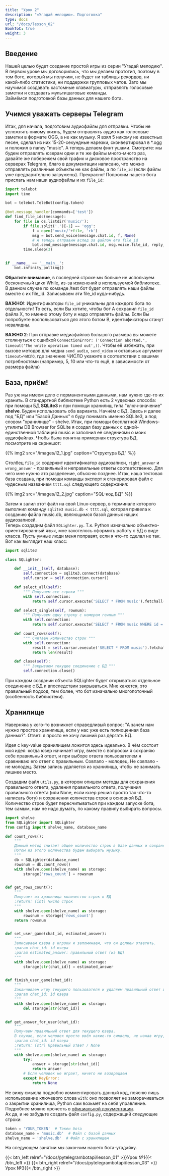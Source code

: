 ```yaml
---
title: "Урок 2"
description: "«Угадай мелодию». Подготовка"
type: docs
url: "/docs/lesson_02"
BookToC: true
weight: 3
---
```


## Введение
Нашей целью будет создание простой игры из серии "Угадай мелодию". В первом уроке мы договорились, что мы делаем прототип, поэтому в том боте, который мы получим, не будет ни таблицы рекордов, ни какой-либо статистики, ни поддержки групповых чатов. Зато мы научимся создавать кастомные клавиатуры, отправлять голосовые заметки и создавать мультишаговые команды.  
Займёмся подготовкой базы данных для нашего бота.

## Учимся уважать серверы Telegram

Итак, для начала, подготовим аудиофайлы для отправки. Чтобы не усложнять никому жизнь, будем отправлять аудио как голосовые заметки в формате OGG, а не как музыку. Я взял 5 никому не известных песен, сделал из них 15-20-секундные нарезки, сконвертировал в *.ogg и положил в папку "music". А теперь делаем финт ушами. Смотрите: мы будем отправлять юзерам одни и те же файлы много-много раз, давайте же побережем свой трафик и дисковое пространство на серверах Telegram, благо в документации написано, что можно отправлять различные объекты не как файлы, а по `file_id` (если файлы уже предварительно загружены). Прекрасно! Попросим нашего бота прислать нам наши аудиофайлы и их `file_id`:

```python
import telebot
import time

bot = telebot.TeleBot(config.token)

@bot.message_handler(commands=['test'])
def find_file_ids(message):
    for file in os.listdir('music/'):
        if file.split('.')[-1] == 'ogg':
            f = open('music/'+file, 'rb')
            msg = bot.send_voice(message.chat.id, f, None)
            # А теперь отправим вслед за файлом его file_id
            bot.send_message(message.chat.id, msg.voice.file_id, reply_to_message_id=msg.message_id)
        time.sleep(3)


if __name__ == '__main__':
    bot.infinity_polling()
```

**Обратите внимание**, в последней строке мы больше не используем бесконечный цикл While, из-за изменений в используемой библиотеке. В данном случае по команде /test бот будет отправлять наши файлы вместе с их file_id. Записываем эти file_id куда-нибудь.

**ВАЖНО**!: Идентификаторы `file_id` уникальны для каждого бота по отдельности! То есть, если Вы хотите, чтобы бот А сохранил `file_id` файла Х, то именно этому боту и надо отправлять файлы. Если Вы попробуете воспользоваться для этого ботом B, идентификаторы станут невалидны.

**ВАЖНО 2**: При отправке медиафайлов большого размера вы можете столкнуться с ошибкой `ConnectionError: ('Connection aborted.', timeout('The write operation timed out',))`. Чтобы её избежать, при вызове методов для медиа `send_audio`, `send_video` и остальных аргумент `timeout=ЧИСЛО`, где значение ЧИСЛО укажите в соответствии с вашими потребностями (например, 5, 10 или что-то ещё, в зависимости от размера файла)

## База, приём!

Раз уж мы имеем дело с перманентными данными, нам нужно где-то их хранить. В стандартной библиотеке Python есть 2 чудесных способа: при помощи БД **SQLite3** и при помощи хранилищ типа "ключ-значение" **shelve**. Будем использовать оба варианта. Начнём с БД. Здесь и далее под "БД" или "Базой Данных" я буду понимать именно SQLite3, а под словом "хранилище" - shelve. Итак, при помощи бесплатной Windows-утилиты DB Browser for SQLite я создал базу данных с одной-единственной таблицей music и заполнил её сведениями о моих аудиофайлах. Чтобы была понятна примерная структура БД, посмотрите на скриншот:

{{% img2 src="/images/l2_1.jpg" caption="Структура БД" %}}

Столбец `file_id` содержит идентификатор аудиозаписи, `right_answer` и `wrong_answer` - правильный и неправильные ответы соответственно. Для чего мне нужно это разделение, объясню позднее. Итак, наша тестовая база создана, при помощи команды экспорт я сгенерировал файл с чудесным названием `tttt.sql` следующего содержания:

{{% img2 src="/images/l2_2.jpg" caption="SQL-код БД" %}}

Затем я залил этот файл на свой Linux-сервер, в терминале которого выполнил команду `sqlite3 music.db < tttt.sql`, которая привела к созданию файла music.db, являющимся базой данных наших аудиозаписей.  
Теперь создадим файл `SQLighter.py`. Т.к. Python изначально объектно-ориентированный язык, мне захотелось оформить работу с БД в виде класса. Пусть умные люди меня поправят, если я что-то сделал не так. Вот как выглядит наш класс:

```python
import sqlite3

class SQLighter:

    def __init__(self, database):
        self.connection = sqlite3.connect(database)
        self.cursor = self.connection.cursor()

    def select_all(self):
        """ Получаем все строки """
        with self.connection:
            return self.cursor.execute('SELECT * FROM music').fetchall()

    def select_single(self, rownum):
        """ Получаем одну строку с номером rownum """
        with self.connection:
            return self.cursor.execute('SELECT * FROM music WHERE id = ?', (rownum,)).fetchall()[0]

    def count_rows(self):
        """ Считаем количество строк """
        with self.connection:
            result = self.cursor.execute('SELECT * FROM music').fetchall()
            return len(result)

    def close(self):
        """ Закрываем текущее соединение с БД """
        self.connection.close()
```

При каждом создании объекта SQLighter будет открываться отдельное соединение с БД и впоследствии закрываться. Мне кажется, это правильный подход, тем более, что бот изначально многопоточный (особенность библиотеки).

## Хранилище

Наверняка у кого-то возникнет справедливый вопрос: "А зачем нам нужно простое хранилище, если у нас уже есть полноценная база данных?". Ответ: я просто не хочу лишний раз дёргать БД.

Идея с key-value хранилищем ложится здесь идеально. В чём состоит моя идея: когда юзер начинает игру, вместе с вопросом я сохраняю себе правильный ответ, и при выборе ответа пользователем я сравниваю его ответ с правильным. Совпало - молодец. Не совпало - не молодец. Затем запись удаляется из хранилища, чтобы не занимать лишнее место.

Создадим файл `utils.py`, в котором опишем методы для сохранения правильного ответа, удаления правильного ответа, получения правильного ответа (или None, если юзер решил просто так что-то написать боту) и сохранении количества строк в основной БД. Количество строк будет пересчитываться при каждом запуске бота, тем самым, нам не надо думать, по какому правилу выбирать вопросы.

```python
import shelve
from SQLighter import SQLighter
from config import shelve_name, database_name

def count_rows():
    """
    Данный метод считает общее количество строк в базе данных и сохраняет в хранилище.
    Потом из этого количества будем выбирать музыку.
    """
    db = SQLighter(database_name)
    rowsnum = db.count_rows()
    with shelve.open(shelve_name) as storage:
        storage['rows_count'] = rowsnum


def get_rows_count():
    """
    Получает из хранилища количество строк в БД
    :return: (int) Число строк
    """
    with shelve.open(shelve_name) as storage:
        rowsnum = storage['rows_count']
    return rowsnum


def set_user_game(chat_id, estimated_answer):
    """
    Записываем юзера в игроки и запоминаем, что он должен ответить.
    :param chat_id: id юзера
    :param estimated_answer: правильный ответ (из БД)
    """
    with shelve.open(shelve_name) as storage:
        storage[str(chat_id)] = estimated_answer


def finish_user_game(chat_id):
    """
    Заканчиваем игру текущего пользователя и удаляем правильный ответ из хранилища
    :param chat_id: id юзера
    """
    with shelve.open(shelve_name) as storage:
        del storage[str(chat_id)]


def get_answer_for_user(chat_id):
    """
    Получаем правильный ответ для текущего юзера.
    В случае, если человек просто ввёл какие-то символы, не начав игру, возвращаем None
    :param chat_id: id юзера
    :return: (str) Правильный ответ / None
    """
    with shelve.open(shelve_name) as storage:
        try:
            answer = storage[str(chat_id)]
            return answer
        # Если человек не играет, ничего не возвращаем
        except KeyError:
            return None
```

Не вижу смысла подробно комментировать данный код, поясню лишь использование ключевого слова `with`: оно позволяет не заморачиваться о закрытии хранилища, Python сам возьмет на себя управление. Подробнее можно прочесть в [официальной документации](https://docs.python.org/3/reference/compound_stmts.html#the-with-statement).  
Ах да, и не забудьте создать файл `config.py`, содержащий следующие строки:

```python
token = 'YOUR_TOKEN'  # Токен бота
database_name = 'music.db'  # Файл с базой данных
shelve_name = 'shelve.db'  # Файл с хранилищем
```

На следующем занятии мы закончим нашего бота-угадайку.


{{< btn_left relref="/docs/pytelegrambotapi/lesson_01" >}}Урок №1{{< /btn_left >}}
{{< btn_right relref="/docs/pytelegrambotapi/lesson_03" >}}Урок №3{{< /btn_right >}}
